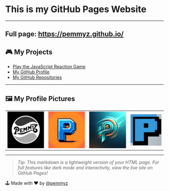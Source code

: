 # This is my GitHub Pages Website
---
## Full page: https://pemmyz.github.io/

## 🎮 My Projects

- [Play the JavaScript Reaction Game](js_reactiongame.html)
- [My GitHub Profile](https://github.com/pemmyz)
- [My GitHub Repositories](https://github.com/pemmyz?tab=repositories)

---

## 🖼️ My Profile Pictures

| | | | |
|:-:|:-:|:-:|:-:|
| ![Picture 1](images/thumbs/image1-thumb.png) | ![Picture 2](images/thumbs/image2-thumb.png) | ![Picture 3](images/thumbs/image3-thumb.png) | ![Picture 4](images/image4.jpg) |

---

> *Tip: This markdown is a lightweight version of your HTML page. For full features like dark mode and interactivity, view the live site on GitHub Pages!*

🕹️ Made with ❤️ by [@pemmyz](https://github.com/pemmyz)
